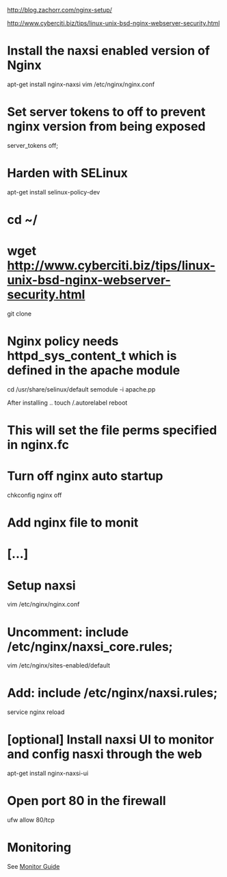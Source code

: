 http://blog.zachorr.com/nginx-setup/

http://www.cyberciti.biz/tips/linux-unix-bsd-nginx-webserver-security.html

# Install the naxsi enabled version of Nginx
apt-get install nginx-naxsi
vim /etc/nginx/nginx.conf

# Set server tokens to off to prevent nginx version from being exposed
server_tokens off;



# Harden with SELinux

apt-get install selinux-policy-dev
# cd ~/
# wget http://www.cyberciti.biz/tips/linux-unix-bsd-nginx-webserver-security.html
git clone <path to simple10 nginx policy>


# Nginx policy needs httpd_sys_content_t which is defined in the apache module
cd /usr/share/selinux/default
semodule -i apache.pp


After installing ..
touch /.autorelabel
reboot
# This will set the file perms specified in nginx.fc


# Turn off nginx auto startup
chkconfig nginx off
# Add nginx file to monit
# [...]

# Setup naxsi
vim /etc/nginx/nginx.conf
# Uncomment: include /etc/nginx/naxsi_core.rules;
vim /etc/nginx/sites-enabled/default
# Add: include /etc/nginx/naxsi.rules;
service nginx reload

# [optional] Install naxsi UI to monitor and config nasxi through the web
apt-get install nginx-naxsi-ui

# Open port 80 in the firewall
ufw allow 80/tcp


# Monitoring

See [Monitor Guide](https://github.com/simple10/guides/blob/master/monitor.md)
